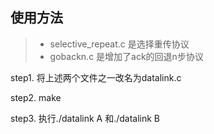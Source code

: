 ## 使用方法
>
> - selective_repeat.c 是选择重传协议
> - gobackn.c 是增加了ack的回退n步协议
>
step1. 将上述两个文件之一改名为datalink.c

step2. make

step3. 执行./datalink A 和./datalink B
